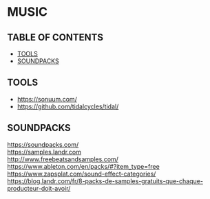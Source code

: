 # MUSIC

## TABLE OF CONTENTS

-   [TOOLS](#tools)
-   [SOUNDPACKS](#soundpacks)

## TOOLS

-   <https://sonuum.com/>
-   <https://github.com/tidalcycles/tidal/>

## SOUNDPACKS

<p><a href="https://soundpacks.com/">https://soundpacks.com/</a><br>
<a href="https://samples.landr.com">https://samples.landr.com</a><br>
<a href="http://www.freebeatsandsamples.com/">http://www.freebeatsandsamples.com/</a><br>
<a href="https://www.ableton.com/en/packs/#?item_type=free">https://www.ableton.com/en/packs/#?item_type=free</a><br>
<a href="https://www.zapsplat.com/sound-effect-categories/">https://www.zapsplat.com/sound-effect-categories/</a><br>
<a href="https://blog.landr.com/fr/8-packs-de-samples-gratuits-que-chaque-producteur-doit-avoir/">https://blog.landr.com/fr/8-packs-de-samples-gratuits-que-chaque-producteur-doit-avoir/</a></p>
